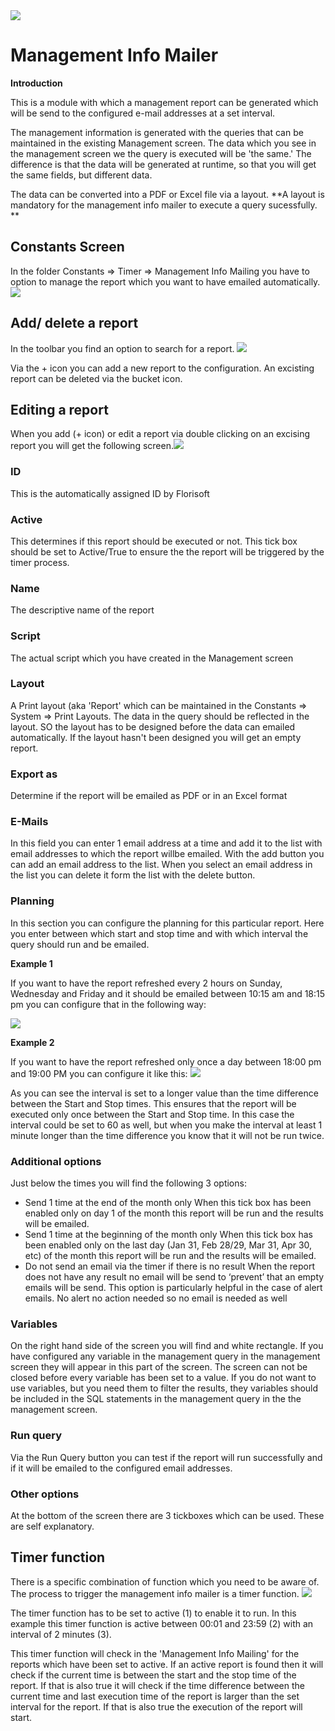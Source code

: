 <img src=".Management Info Mailer\media\image2.png" />

# Management Info Mailer  

**Introduction**

This is a module with which a management report can be generated which will be send to the configured e-mail addresses at a set interval. 

The management information is generated with the queries that can be maintained in the existing Management screen. 
The data which you see in the management screen we the query is executed will be 'the same.' The difference is that the data will be generated at runtime, so that you will get the same fields, but different data.

The data can be converted into a PDF or Excel file via a layout. **A layout is mandatory for the management info mailer to execute a query sucessfully. **



## Constants Screen
In the folder Constants => Timer => Management Info Mailing you have to option to manage the report which you want to  have emailed automatically.<img src=".Management Info Mailer\media\Constants.png" />



##  Add/ delete a report
In the toolbar you find an option to search for a  report.
<img src=".Management Info Mailer\media\Toolbar.png" />

Via the + icon you can add a new report to the configuration.
An excisting report can be deleted via the bucket icon.

## Editing a report

When you add (+ icon) or edit a report via double clicking on an excising report you will get the following screen.<img src=".Management Info Mailer\media\EditScreen.png" />



### ID

This is the automatically assigned ID by Florisoft

### Active

This determines if this report should be executed or not. This tick box should be set to Active/True to ensure the the report will be triggered by the timer process.

### Name

The descriptive name of the report

### Script

The actual script which you have created in the Management screen

### Layout

A Print layout (aka 'Report' which can be maintained in the Constants => System => Print Layouts.
The data in the query should be reflected in the layout. SO the layout has to be designed before the data can emailed automatically.
If the layout hasn't been designed you will get an empty report.

### Export as

Determine if the report will be emailed as PDF or in an Excel format

### E-Mails

In this field you can enter 1 email address at a time and add it to the list with email addresses to which the report willbe emailed.
With the add button you can add an email address to the list.
When you select an email address in the list you can delete it form the list with the delete button.

### Planning

In this section you can configure the planning for this particular report.
Here you enter between which start and stop time and with which interval the query should run and be emailed.

**Example 1** 

If you want to have the report refreshed every 2 hours on Sunday, Wednesday and Friday and it should be emailed between 10:15 am and 18:15 pm you can configure that in the following way:

<img src=".Management Info Mailer\media\Planning1.png" /> 



**Example 2**

If you want to have the report refreshed only once a day between 18:00 pm and 19:00 PM you can configure it like this:
<img src=".Management Info Mailer\media\Planning2.png" /> 

As you can see the interval is set to a longer value than the time difference between the Start and Stop times.
This ensures that the report will be executed only once between the Start and Stop time. In this case the interval could be set to 60 as well, but when you make the interval at least 1 minute longer than the time difference you know that it will not be run twice.



### Additional options

Just below the times you will find the following 3 options:

- Send 1 time at the end of the month only
  When this tick box has been enabled only on day 1 of the month this report will be run and the results will be emailed.
- Send 1 time at the beginning of the month only
  When this tick box has been enabled only on the last day (Jan 31, Feb 28/29, Mar 31, Apr 30, etc) of the month this report will be run and the results will be emailed.
- Do not send an email via the timer if there is no result
  When the report does not have any result no email will be send to ‘prevent’ that an empty emails will be send. This option is particularly helpful in the case of alert emails. No alert no action needed so no email is needed as well



### Variables

On the right hand side of the screen you will find and white rectangle.
If you have configured any variable in the management query in the management screen they will appear in this part of the screen.
The screen can not be closed before every variable has been set to a value.
If you do not want to use variables, but you need them to filter the results, they variables should be included in the SQL statements in the management query in the the management screen.

### Run query

Via the Run Query button you can test if the report will run successfully and if it will be emailed to the configured email addresses.

### Other options

At the bottom of the screen there are 3 tickboxes which can be used.
These are self explanatory.

## Timer function

There is a specific combination of function which you need to be aware of.
The process to trigger the management info mailer is a timer function.
<img src=".Management Info Mailer\media\Timer.png" />

The timer function has to be set to active (1) to enable it to run.
In this example this timer function is active between 00:01 and 23:59 (2) with an interval of 2 minutes (3).

This timer function will check in the 'Management Info Mailing' for the reports which have been set to active.
If an active report is found then it will check if the current time is between the start and the stop time of the report. If that is also true it will check if the time difference between the current time and last execution time of the report is larger than the set interval for the report.
If that is also true the execution of the report will start.
